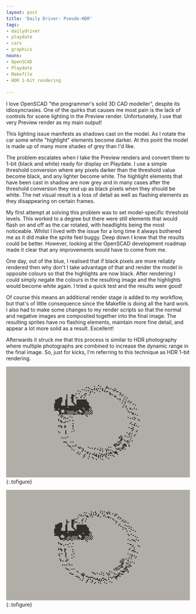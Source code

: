 ```yaml
---
layout: post
title: 'Daily Driver: Pseudo-HDR'
tags:
- dailydriver
- playdate
- cars
- graphics
nouns:
- OpenSCAD
- Playdate
- Makefile
- HDR 1-bit rendering

---
```

I love OpenSCAD "the programmer's solid 3D CAD modeller", despite its idiosyncrasies. One of the quirks that causes me most pain is the lack of controls for scene lighting in the Preview render. Unfortunately, I use that very Preview render as my main output!

This lighting issue manifests as shadows cast on the model. As I rotate the car some white "highlight" elements become darker. At this point the model is made up of many more shades of grey than I'd like.

The problem escalates when I take the Preview renders and convert them to 1-bit (black and white) ready for display on Playdate. I use a simple threshold conversion where any pixels darker than the threshold value become black, and any lighter become white. The highlight elements that have been cast in shadow are now grey and in many cases after the threshold conversion they end up as black pixels when they should be white. The net visual result is a loss of detail as well as flashing elements as they disappearing on certain frames.

My first attempt at solving this problem was to set model-specific threshold levels. This worked to a degree but there were still elements that would flash on and off as the car rotated, with headlights being the most noticeable. Whilst I lived with the issue for a long time it always bothered me as it did make the sprite feel buggy. Deep down I knew that the results could be better. However, looking at the OpenSCAD development roadmap made it clear that any improvements would have to come from me.

One day, out of the blue, I realised that if black pixels are more reliably rendered then why don't I take advantage of that and render the model in opposite colours so that the highlights are now black. After rendering I could simply negate the colours in the resulting image and the highlights would become white again. I tried a quick test and the results were good!

Of course this means an additional render stage is added to my workflow, but that's of little consequence since the Makefile is doing all the hard work. I also had to make some changes to my render scripts so that the normal and negative images are composited together into the final image. The resulting sprites have no flashing elements, maintain more fine detail, and appear a lot more solid as a result. Excellent!

Afterwards it struck me that this process is similar to HDR photography where multiple photographs are combined to increase the dynamic range in the final image. So, just for kicks, I'm referring to this technique as HDR 1-bit rendering.

![GIF](/images/posts/daily-driver-prerendered-sprites-old.gif "Old rendering workflow: note the disappearing headlights")
{:.tofigure}

![GIF](/images/posts/daily-driver-prerendered-sprites-new.gif "New rendering workflow: headlights are present and correct")
{:.tofigure}